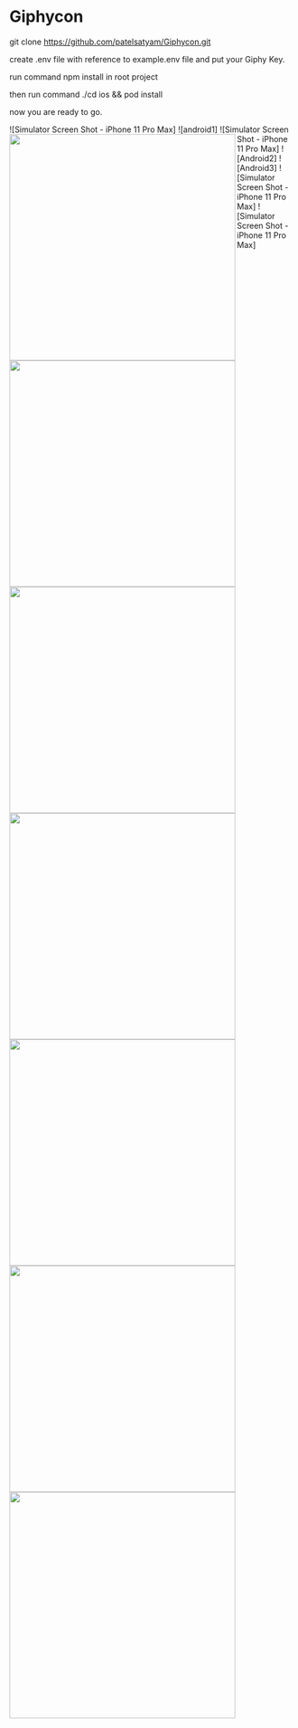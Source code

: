 # Giphycon
git clone https://github.com/patelsatyam/Giphycon.git

create .env file with reference to example.env file and put your Giphy Key.

run command npm install in root project

then run command ./cd ios && pod install

now you are ready to go.
 
 ![Simulator Screen Shot - iPhone 11 Pro Max]<img src="https://user-images.githubusercontent.com/34741668/126076037-6142972a-b6ab-4372-8863-d878693570e0.png" align="left" height="400" width="auto" >
![android1]<img src="https://user-images.githubusercontent.com/34741668/126076044-0e8a46ae-997d-4db4-907f-2587612316fb.jpg" align="left" height="400" width="auto" >
![Simulator Screen Shot - iPhone 11 Pro Max]<img src="https://user-images.githubusercontent.com/34741668/126076047-37a8cc7a-1457-4023-935a-c9068003a23b.png" align="left" height="400" width="auto" >
![Android2]<img src="https://user-images.githubusercontent.com/34741668/126076048-9e1579f1-2506-40fc-a0ac-649084c6048f.jpg" align="left" height="400" width="auto" >
![Android3]<img src="https://user-images.githubusercontent.com/34741668/126076049-80831373-a720-433c-ad12-1c5a15b7b6f2.jpg" align="left" height="400" width="auto" >
![Simulator Screen Shot - iPhone 11 Pro Max]<img src="https://user-images.githubusercontent.com/34741668/126076050-7a61b29e-d515-49d1-bd27-d7fb8ed92e79.png" align="left" height="400" width="auto" >
![Simulator Screen Shot - iPhone 11 Pro Max]<img src="https://user-images.githubusercontent.com/34741668/126076052-791d6c57-61e9-47b6-b6bf-47a6f811b17e.png" align="left" height="400" width="auto" >

